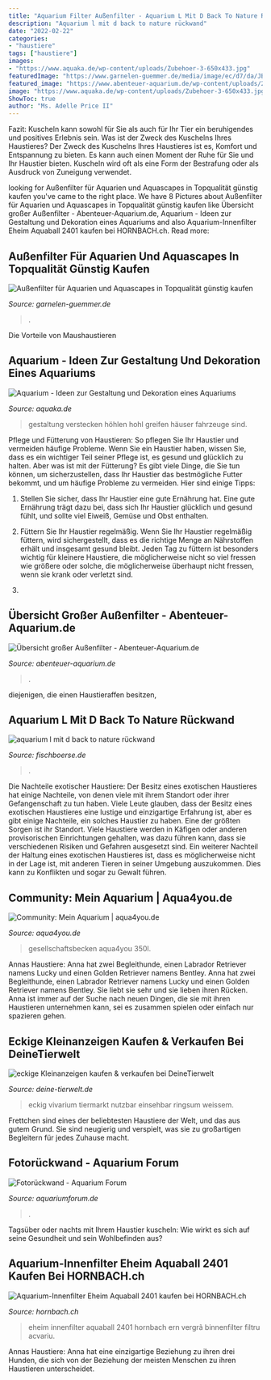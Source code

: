 ```yaml
---
title: "Aquarium Filter Außenfilter - Aquarium L Mit D Back To Nature Rückwand"
description: "Aquarium l mit d back to nature rückwand"
date: "2022-02-22"
categories:
- "haustiere"
tags: ["haustiere"]
images:
- "https://www.aquaka.de/wp-content/uploads/Zubehoer-3-650x433.jpg"
featuredImage: "https://www.garnelen-guemmer.de/media/image/ec/d7/da/JBL-Cristal-Profi-e1902-e500_200x200@2x.jpg"
featured_image: "https://www.abenteuer-aquarium.de/wp-content/uploads/2018/04/Außenfilter3.0.jpg"
image: "https://www.aquaka.de/wp-content/uploads/Zubehoer-3-650x433.jpg"
ShowToc: true
author: "Ms. Adelle Price II"
---
```



Fazit: Kuscheln kann sowohl für Sie als auch für Ihr Tier ein beruhigendes und positives Erlebnis sein.
Was ist der Zweck des Kuschelns Ihres Haustieres?
Der Zweck des Kuschelns Ihres Haustieres ist es, Komfort und Entspannung zu bieten. Es kann auch einen Moment der Ruhe für Sie und Ihr Haustier bieten. Kuscheln wird oft als eine Form der Bestrafung oder als Ausdruck von Zuneigung verwendet.

	

		
looking for Außenfilter für Aquarien und Aquascapes in Topqualität günstig kaufen you've came to the right place. We have 8 Pictures about Außenfilter für Aquarien und Aquascapes in Topqualität günstig kaufen like Übersicht großer Außenfilter - Abenteuer-Aquarium.de, Aquarium - Ideen zur Gestaltung und Dekoration eines Aquariums and also Aquarium-Innenfilter Eheim Aquaball 2401 kaufen bei HORNBACH.ch. Read more:
		
    
## Außenfilter Für Aquarien Und Aquascapes In Topqualität Günstig Kaufen

<img loading=lazy src="https://www.garnelen-guemmer.de/media/image/ec/d7/da/JBL-Cristal-Profi-e1902-e500_200x200@2x.jpg" onerror="this.onerror=null;this.src='https://tse2.mm.bing.net/th?id=OIP.jOS6V6SXHCSxDY4og5yV5wAAAA&amp;pid=15.1';" alt="Außenfilter für Aquarien und Aquascapes in Topqualität günstig kaufen">

_Source: garnelen-guemmer.de_

>. 

	

Die Vorteile von Maushaustieren

    
## Aquarium - Ideen Zur Gestaltung Und Dekoration Eines Aquariums

<img loading=lazy src="https://www.aquaka.de/wp-content/uploads/Zubehoer-3-650x433.jpg" onerror="this.onerror=null;this.src='https://tse2.mm.bing.net/th?id=OIP.5ZYu6ll1vktZWvySSUv8_wHaE7&amp;pid=15.1';" alt="Aquarium - Ideen zur Gestaltung und Dekoration eines Aquariums">

_Source: aquaka.de_

>gestaltung verstecken höhlen hohl greifen häuser fahrzeuge sind. 

	

Pflege und Fütterung von Haustieren: So pflegen Sie Ihr Haustier und vermeiden häufige Probleme.
Wenn Sie ein Haustier haben, wissen Sie, dass es ein wichtiger Teil seiner Pflege ist, es gesund und glücklich zu halten. Aber was ist mit der Fütterung? Es gibt viele Dinge, die Sie tun können, um sicherzustellen, dass Ihr Haustier das bestmögliche Futter bekommt, und um häufige Probleme zu vermeiden. Hier sind einige Tipps:
1. Stellen Sie sicher, dass Ihr Haustier eine gute Ernährung hat. Eine gute Ernährung trägt dazu bei, dass sich Ihr Haustier glücklich und gesund fühlt, und sollte viel Eiweiß, Gemüse und Obst enthalten.

2. Füttern Sie Ihr Haustier regelmäßig. Wenn Sie Ihr Haustier regelmäßig füttern, wird sichergestellt, dass es die richtige Menge an Nährstoffen erhält und insgesamt gesund bleibt. Jeden Tag zu füttern ist besonders wichtig für kleinere Haustiere, die möglicherweise nicht so viel fressen wie größere oder solche, die möglicherweise überhaupt nicht fressen, wenn sie krank oder verletzt sind.

3.

    
## Übersicht Großer Außenfilter - Abenteuer-Aquarium.de

<img loading=lazy src="https://www.abenteuer-aquarium.de/wp-content/uploads/2018/04/Außenfilter3.0.jpg" onerror="this.onerror=null;this.src='https://tse1.mm.bing.net/th?id=OIP.spS_GCqKSGYeRB4KjloOrAHaHa&amp;pid=15.1';" alt="Übersicht großer Außenfilter - Abenteuer-Aquarium.de">

_Source: abenteuer-aquarium.de_

>. 

	

diejenigen, die einen Haustieraffen besitzen,

    
## Aquarium L Mit D Back To Nature Rückwand

<img loading=lazy src="http://fischboerse.de/inserate/images_archive/828223986492010195555/aquarium_l_mit_d_back_to_nature_rueckwand_1.jpg" onerror="this.onerror=null;this.src='https://tse3.mm.bing.net/th?id=OIP.jAPfAbyfgXn4BGwoC-69wQHaFj&amp;pid=15.1';" alt="aquarium l mit d back to nature rückwand">

_Source: fischboerse.de_

>. 

	

Die Nachteile exotischer Haustiere: Der Besitz eines exotischen Haustieres hat einige Nachteile, von denen viele mit ihrem Standort oder ihrer Gefangenschaft zu tun haben.
Viele Leute glauben, dass der Besitz eines exotischen Haustieres eine lustige und einzigartige Erfahrung ist, aber es gibt einige Nachteile, ein solches Haustier zu haben. Eine der größten Sorgen ist ihr Standort. Viele Haustiere werden in Käfigen oder anderen provisorischen Einrichtungen gehalten, was dazu führen kann, dass sie verschiedenen Risiken und Gefahren ausgesetzt sind. Ein weiterer Nachteil der Haltung eines exotischen Haustieres ist, dass es möglicherweise nicht in der Lage ist, mit anderen Tieren in seiner Umgebung auszukommen. Dies kann zu Konflikten und sogar zu Gewalt führen.

    
## Community: Mein Aquarium | Aqua4you.de

<img loading=lazy src="http://www.aqua4you.de/images/mein_aquarium/VD9ypGERkxfn.jpg" onerror="this.onerror=null;this.src='https://tse4.mm.bing.net/th?id=OIP.CrhgKbaj9WnJmunFvV5qRAHaEK&amp;pid=15.1';" alt="Community: Mein Aquarium | aqua4you.de">

_Source: aqua4you.de_

>gesellschaftsbecken aqua4you 350l. 

	

Annas Haustiere: Anna hat zwei Begleithunde, einen Labrador Retriever namens Lucky und einen Golden Retriever namens Bentley.
Anna hat zwei Begleithunde, einen Labrador Retriever namens Lucky und einen Golden Retriever namens Bentley. Sie liebt sie sehr und sie lieben ihren Rücken. Anna ist immer auf der Suche nach neuen Dingen, die sie mit ihren Haustieren unternehmen kann, sei es zusammen spielen oder einfach nur spazieren gehen.

    
## Eckige Kleinanzeigen Kaufen &amp; Verkaufen Bei DeineTierwelt

<img loading=lazy src="https://pic1.qimage.de/11/17/03/202031711.jpg" onerror="this.onerror=null;this.src='https://tse3.mm.bing.net/th?id=OIP.s-x2zn9ttmbHAY4N85QkzQHaMv&amp;pid=15.1';" alt="eckige Kleinanzeigen kaufen &amp; verkaufen bei DeineTierwelt">

_Source: deine-tierwelt.de_

>eckig vivarium tiermarkt nutzbar einsehbar ringsum weissem. 

	

Frettchen sind eines der beliebtesten Haustiere der Welt, und das aus gutem Grund. Sie sind neugierig und verspielt, was sie zu großartigen Begleitern für jedes Zuhause macht.

    
## Fotorückwand - Aquarium Forum

<img loading=lazy src="http://www.bilder-hochladen.net/files/big/6cuu-3g.jpg" onerror="this.onerror=null;this.src='https://tse1.mm.bing.net/th?id=OIP.8RmMnpKUic7Qba6guzjHhQHaE8&amp;pid=15.1';" alt="Fotorückwand - Aquarium Forum">

_Source: aquariumforum.de_

>. 

	

Tagsüber oder nachts mit Ihrem Haustier kuscheln: Wie wirkt es sich auf seine Gesundheit und sein Wohlbefinden aus?

    
## Aquarium-Innenfilter Eheim Aquaball 2401 Kaufen Bei HORNBACH.ch

<img loading=lazy src="https://cdn.hornbach.ch/data/shop/D04/001/704/674/95/DV_8_7943464_02_4c_DE_20160526143249.jpg" onerror="this.onerror=null;this.src='https://tse1.mm.bing.net/th?id=OIP.eCoisgz12PihXvZoSxDUCwHaF7&amp;pid=15.1';" alt="Aquarium-Innenfilter Eheim Aquaball 2401 kaufen bei HORNBACH.ch">

_Source: hornbach.ch_

>eheim innenfilter aquaball 2401 hornbach ern vergrã binnenfilter filtru acvariu. 

	

Annas Haustiere: Anna hat eine einzigartige Beziehung zu ihren drei Hunden, die sich von der Beziehung der meisten Menschen zu ihren Haustieren unterscheidet.

